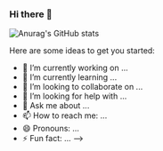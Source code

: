 ### Hi there 👋



![Anurag's GitHub stats](https://github-readme-stats.vercel.app/api?username=KotenKiton&show_icons=true&theme=synthwave)



Here are some ideas to get you started:

- 🔭 I’m currently working on ...
- 🌱 I’m currently learning ...
- 👯 I’m looking to collaborate on ...
- 🤔 I’m looking for help with ...
- 💬 Ask me about ...
- 📫 How to reach me: ...
- 😄 Pronouns: ...
- ⚡ Fun fact: ...
-->
